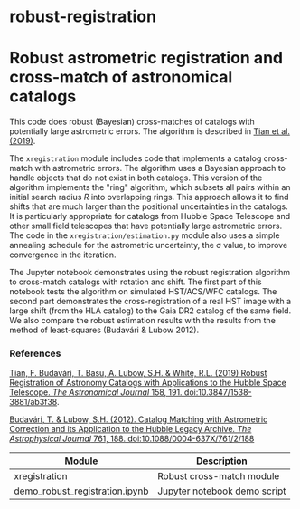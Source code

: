 # robust-registration

# Robust astrometric registration and cross-match of astronomical catalogs

This code does robust (Bayesian) cross-matches of catalogs with potentially large astrometric errors.
The algorithm is described in [Tian et al. (2019)](https://ui.adsabs.harvard.edu/abs/2019AJ....158..191T).

The `xregistration` module includes code that implements a catalog cross-match with astrometric errors.  The algorithm uses a Bayesian approach to handle objects that do not
exist in both catalogs.  This version of the algorithm implements the "ring" algorithm, which subsets all pairs within an initial search radius _R_ into overlapping rings.  This approach allows it to find shifts that are much larger than the positional uncertainties in the catalogs.  It is particularly appropriate for catalogs from Hubble Space Telescope and other small field telescopes that have potentially large astrometric errors.  The code in the `xregistration/estimation.py` module also uses a simple annealing schedule for the astrometric uncertainty, the &sigma; value, to improve convergence in the iteration.

The Jupyter notebook demonstrates using the robust registration algorithm to cross-match catalogs with rotation and shift.  The first part of this notebook tests the algorithm on simulated HST/ACS/WFC catalogs. The second part demonstrates the cross-registration of a real HST image with a large shift (from the HLA catalog) to the Gaia DR2 catalog of the same field.  We also compare the robust estimation results with the results from the method of least-squares (Budavári & Lubow 2012).

### References

[Tian, F. Budavári, T. Basu, A. Lubow, S.H. & White, R.L. (2019) Robust Registration of Astronomy Catalogs with Applications to the Hubble Space Telescope. _The Astronomical Journal_ 158, 191. doi:10.3847/1538-3881/ab3f38](https://ui.adsabs.harvard.edu/abs/2019AJ....158..191T).

[Budavári, T. & Lubow, S.H. (2012).  Catalog Matching with Astrometric Correction and its Application to the Hubble Legacy Archive. _The Astrophysical Journal_ 761, 188. doi:10.1088/0004-637X/761/2/188](https://ui.adsabs.harvard.edu/abs/2012ApJ...761..188B)

| Module                         | Description |
| ------------------------------ | ----------- |
| xregistration                  | Robust cross-match module |
| demo_robust_registration.ipynb | Jupyter notebook demo script |
